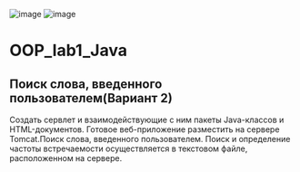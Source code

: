 ![image](https://github.com/Varakin-Kirill/OOP_lab1_Java/assets/124809245/93c2352f-c3cf-4c66-8c21-d2759d502f65)
![image](https://github.com/Varakin-Kirill/OOP_lab1_Java/assets/124809245/395873b3-c789-46f9-bfa2-d2f980a22ea6)

# OOP_lab1_Java
## Поиск слова, введенного пользователем(Вариант 2)
Создать сервлет и взаимодействующие с ним пакеты Java-классов и HTML-документов. Готовое веб-приложение разместить на сервере Tomcat.Поиск слова, введенного пользователем. Поиск и определение частоты встречаемости осуществляется в текстовом файле, расположенном на сервере.
